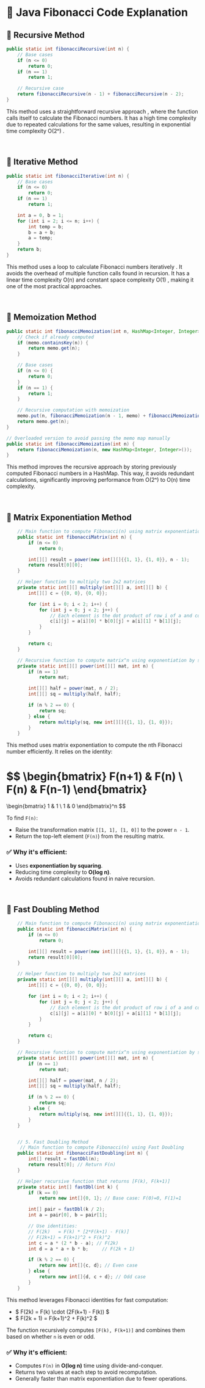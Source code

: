 # 🧠 Java Fibonacci Code Explanation

## 📌 Recursive Method

```java
public static int fibonacciRecursive(int n) {
    // Base cases
    if (n <= 0)
        return 0;
    if (n == 1)
        return 1;

    // Recursive case
    return fibonacciRecursive(n - 1) + fibonacciRecursive(n - 2);
}
```
This method uses a straightforward recursive approach , where the function calls itself to calculate the Fibonacci numbers. It has a high time complexity due to repeated calculations for the same values, resulting in exponential time complexity O(2ⁿ) .

<br />

## 📌 Iterative Method
```java 
public static int fibonacciIterative(int n) {
    // Base cases
    if (n <= 0)
        return 0;
    if (n == 1)
        return 1;

    int a = 0, b = 1;
    for (int i = 2; i <= n; i++) {
        int temp = b;
        b = a + b;
        a = temp;
    }
    return b;
}
```
This method uses a loop to calculate Fibonacci numbers iteratively . It avoids the overhead of multiple function calls found in recursion. It has a linear time complexity O(n) and constant space complexity O(1) , making it one of the most practical approaches.

<br />

## 📌 Memoization Method
```java 
public static int fibonacciMemoization(int n, HashMap<Integer, Integer> memo) {
    // Check if already computed
    if (memo.containsKey(n)) {
        return memo.get(n);
    }

    // Base cases
    if (n <= 0) {
        return 0;
    }
    if (n == 1) {
        return 1;
    }

    // Recursive computation with memoization
    memo.put(n, fibonacciMemoization(n - 1, memo) + fibonacciMemoization(n - 2, memo));
    return memo.get(n);
}

// Overloaded version to avoid passing the memo map manually
public static int fibonacciMemoization(int n) {
    return fibonacciMemoization(n, new HashMap<Integer, Integer>());
}
```
This method improves the recursive approach by storing previously computed Fibonacci numbers in a HashMap. This way, it avoids redundant calculations, significantly improving performance from O(2ⁿ) to O(n) time complexity.

<br/>

 ## 📌 Matrix Exponentiation Method

```java
    // Main function to compute Fibonacci(n) using matrix exponentiation
    public static int fibonacciMatrix(int n) {
        if (n <= 0)
            return 0;

        int[][] result = power(new int[][]{{1, 1}, {1, 0}}, n - 1);
        return result[0][0];
    }

    // Helper function to multiply two 2x2 matrices
    private static int[][] multiply(int[][] a, int[][] b) {
        int[][] c = {{0, 0}, {0, 0}};

        for (int i = 0; i < 2; i++) {
            for (int j = 0; j < 2; j++) {
                // Each element is the dot product of row i of a and column j of b
                c[i][j] = a[i][0] * b[0][j] + a[i][1] * b[1][j];
            }
        }

        return c;
    }

    // Recursive function to compute matrix^n using exponentiation by squaring
    private static int[][] power(int[][] mat, int n) {
        if (n == 1)
            return mat;

        int[][] half = power(mat, n / 2);
        int[][] sq = multiply(half, half);

        if (n % 2 == 0) {
            return sq;
        } else {
            return multiply(sq, new int[][]{{1, 1}, {1, 0}});
        }
    }
```
This method uses matrix exponentiation to compute the nth Fibonacci number efficiently. It relies on the identity:

$$
\begin{bmatrix}
F(n+1) & F(n) \\
F(n) & F(n-1)
\end{bmatrix}
=
\begin{bmatrix}
1 & 1 \\
1 & 0
\end{bmatrix}^n
$$

To find `F(n)`:
- Raise the transformation matrix `[[1, 1], [1, 0]]` to the power `n - 1`.
- Return the top-left element (`F(n)`) from the resulting matrix.

### ✅ Why it's efficient:
- Uses **exponentiation by squaring**.
- Reducing time complexity to **O(log n)**.
- Avoids redundant calculations found in naive recursion.

<br/>

## 📌 Fast Doubling Method
```java
    // Main function to compute Fibonacci(n) using matrix exponentiation
    public static int fibonacciMatrix(int n) {
        if (n <= 0)
            return 0;

        int[][] result = power(new int[][]{{1, 1}, {1, 0}}, n - 1);
        return result[0][0];
    }

    // Helper function to multiply two 2x2 matrices
    private static int[][] multiply(int[][] a, int[][] b) {
        int[][] c = {{0, 0}, {0, 0}};

        for (int i = 0; i < 2; i++) {
            for (int j = 0; j < 2; j++) {
                // Each element is the dot product of row i of a and column j of b
                c[i][j] = a[i][0] * b[0][j] + a[i][1] * b[1][j];
            }
        }

        return c;
    }

    // Recursive function to compute matrix^n using exponentiation by squaring
    private static int[][] power(int[][] mat, int n) {
        if (n == 1)
            return mat;

        int[][] half = power(mat, n / 2);
        int[][] sq = multiply(half, half);

        if (n % 2 == 0) {
            return sq;
        } else {
            return multiply(sq, new int[][]{{1, 1}, {1, 0}});
        }
    }


    // 5. Fast Doubling Method
     // Main function to compute Fibonacci(n) using Fast Doubling
    public static int fibonacciFastDoubling(int n) {
        int[] result = fastDbl(n);
        return result[0]; // Return F(n)
    }

    // Helper recursive function that returns [F(k), F(k+1)]
    private static int[] fastDbl(int k) {
        if (k == 0)
            return new int[]{0, 1}; // Base case: F(0)=0, F(1)=1

        int[] pair = fastDbl(k / 2);
        int a = pair[0], b = pair[1];

        // Use identities:
        // F(2k)   = F(k) * [2*F(k+1) - F(k)]
        // F(2k+1) = F(k+1)^2 + F(k)^2
        int c = a * (2 * b - a); // F(2k)
        int d = a * a + b * b;     // F(2k + 1)

        if (k % 2 == 0) {
            return new int[]{c, d}; // Even case
        } else {
            return new int[]{d, c + d}; // Odd case
        }
    }
```
This method leverages Fibonacci identities for fast computation:

- $ F(2k) = F(k) \cdot (2F(k+1) - F(k)) $
- $ F(2k + 1) = F(k+1)^2 + F(k)^2 $

The function recursively computes `[F(k), F(k+1)]` and combines them based on whether `n` is even or odd.

### ✅ Why it's efficient:
- Computes `F(n)` in **O(log n)** time using divide-and-conquer.
- Returns two values at each step to avoid recomputation.
- Generally faster than matrix exponentiation due to fewer operations.
